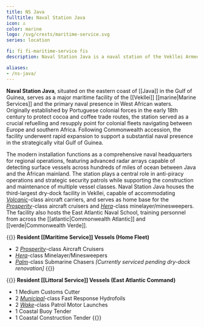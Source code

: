 ```yaml
---
title: NS Java
fulltitle: Naval Station Java
icon: ⚓️
color: marine
logo: /svg/crests/maritime-service.svg
series: location

fi: fi fi-maritime-service fis
description: Naval Station Java is a naval station of the Vekllei Armed Forces, located in the republic of Java.

aliases:
- /ns-java/
---
```

<span class="fi fi-maritime-service fis"></span> **Naval Station Java**, situated on the eastern coast of [[Java]] in the Gulf of Guinea, serves as a major maritime facility of the [[Vekllei]] [[marine|Marine Services]] and the primary naval presence in West African waters. Originally established by Portuguese colonial forces in the early 18th century to protect cocoa and coffee trade routes, the station served as a crucial refuelling and resupply point for colonial fleets navigating between Europe and southern Africa. Following Commonwealth accession, the facility underwent rapid expansion to support a substantial naval presence in the strategically vital Gulf of Guinea.

The modern installation functions as a comprehensive naval headquarters for regional operations, featuring advanced radar arrays capable of detecting surface vessels across hundreds of miles of ocean between Java and the African mainland. The station plays a central role in anti-piracy operations and strategic security patrols while supporting the construction and maintenance of multiple vessel classes. Naval Station Java houses the third-largest dry-dock facility in Vekllei, capable of accommodating [*Volcanic*](/volcanic-class/)-class aircraft carriers, and serves as home base for the [*Prosperity*](/prosperity-class/)-class aircraft cruisers and [*Hera*](/hera-class/)-class minelayer/minesweepers. The facility also hosts the East Atlantic Naval School, training personnel from across the [[atlantic|Commonwealth Atlantic]] and [[verde|Commonwealth Verde]].

{{<note table>}}
**Resident [[Maritime Service]] Vessels (Home Fleet)**

* 2 [*Prosperity*](/prosperity-class/)-class Aircraft Cruisers
* [*Hera*](/hera-class/)-class Minelayer/Minesweepers
* [*Palm*](/palm-class/)-class Submarine Chasers *[Currently serviced pending dry-dock renovation]*
{{</note>}}

{{<note table>}}
**Resident [[Littoral Service]] Vessels (East Atlantic Command)**

* 1 Medium Customs Cutter
* 2 [*Municipal*](/municipal-class/)-class Fast Response Hydrofoils
* 2 [*Wake*](/wake-class/)-class Patrol Motor Launches
* 1 Coastal Buoy Tender
* 1 Coastal Construction Tender
{{</note>}}